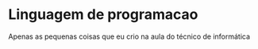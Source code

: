 # Linguagem de programacao
 Apenas as pequenas coisas que eu crio na aula do técnico de informática
